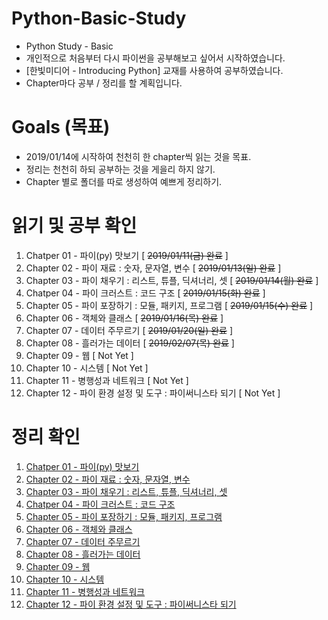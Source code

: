 # Python-Basic-Study
* Python Study - Basic
* 개인적으로 처음부터 다시 파이썬을 공부해보고 싶어서 시작하였습니다.
* [한빛미디어 - Introducing Python] 교재를 사용하여 공부하였습니다.
* Chapter마다 공부 / 정리를 할 계획입니다.

# Goals (목표)
* 2019/01/14에 시작하여 천천히 한 chapter씩 읽는 것을 목표.
* 정리는 천천히 하되 공부하는 것을 게을리 하지 않기.
* Chapter 별로 폴더를 따로 생성하여 예쁘게 정리하기.

# 읽기 및 공부 확인
1. Chatper 01 - 파이(py) 맛보기 [ ~~2019/01/11(금) 완료~~ ]
2. Chapter 02 - 파이 재료 : 숫자, 문자열, 변수 [ ~~2019/01/13(일) 완료~~ ]
3. Chapter 03 - 파이 채우기 : 리스트, 튜플, 딕셔너리, 셋 [ ~~2019/01/14(월) 완료~~ ]
4. Chatper 04 - 파이 크러스트 : 코드 구조 [ ~~2019/01/15(화) 완료~~ ]
5. Chapter 05 - 파이 포장하기 : 모듈, 패키지, 프로그램 [ ~~2019/01/15(수) 완료~~ ]
6. Chapter 06 - 객체와 클래스 [ ~~2019/01/16(목) 완료~~ ]
7. Chapter 07 - 데이터 주무르기 [ ~~2019/01/20(일) 완료~~ ]
8. Chapter 08 - 흘러가는 데이터 [ ~~2019/02/07(목) 완료~~ ]
9. Chapter 09 - 웹 [ Not Yet ]
10. Chapter 10 - 시스템 [ Not Yet ]
11. Chapter 11 - 병행성과 네트워크 [ Not Yet ]
12. Chapter 12 - 파이 환경 설정 및 도구 : 파이써니스타 되기 [ Not Yet ]

# 정리 확인
1. [Chatper 01 - 파이(py) 맛보기](https://github.com/noob-dev6/Python-Basic-Study/tree/master/Chapter01) 
2. [Chapter 02 - 파이 재료 : 숫자, 문자열, 변수](https://github.com/noob-dev6/Python-Basic-Study/tree/master/Chapter02) 
3. [Chapter 03 - 파이 채우기 : 리스트, 튜플, 딕셔너리, 셋](https://github.com/noob-dev6/Python-Basic-Study/tree/master/Chapter03) 
4. [Chatper 04 - 파이 크러스트 : 코드 구조](https://github.com/noob-dev6/Python-Basic-Study/tree/master/Chapter04) 
5. [Chapter 05 - 파이 포장하기 : 모듈, 패키지, 프로그램](https://github.com/noob-dev6/Python-Basic-Study/tree/master/Chapter05) 
6. [Chapter 06 - 객체와 클래스](https://github.com/noob-dev6/Python-Basic-Study/tree/master/Chapter06) 
7. [Chapter 07 - 데이터 주무르기](https://github.com/noob-dev6/Python-Basic-Study/tree/master/Chapter07) 
8. [Chapter 08 - 흘러가는 데이터](https://github.com/noob-dev6/Python-Basic-Study/tree/master/Chapter08) 
9. [Chapter 09 - 웹](https://github.com/noob-dev6/Python-Basic-Study/tree/master/Chapter09) 
10. [Chapter 10 - 시스템](https://github.com/noob-dev6/Python-Basic-Study/tree/master/Chapter10) 
11. [Chapter 11 - 병행성과 네트워크](https://github.com/noob-dev6/Python-Basic-Study/tree/master/Chapter11) 
12. [Chapter 12 - 파이 환경 설정 및 도구 : 파이써니스타 되기](https://github.com/noob-dev6/Python-Basic-Study/tree/master/Chapter12) 